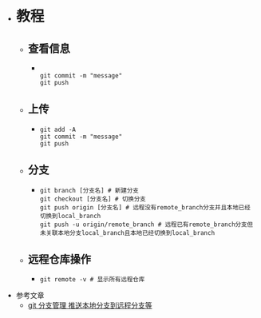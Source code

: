 - # 教程
	- ## 查看信息
		- ```shell
		  
		  git commit -m "message"
		  git push
		  ```
	- ## 上传
		- ```shell
		  git add -A
		  git commit -m "message"
		  git push
		  ```
	- ## 分支
		- ```shell
		  git branch [分支名] # 新建分支
		  git checkout [分支名] # 切换分支
		  git push origin [分支名] # 远程没有remote_branch分支并且本地已经切换到local_branch
		  git push -u origin/remote_branch # 远程已有remote_branch分支但未关联本地分支local_branch且本地已经切换到local_branch
		  ```
	- ## 远程仓库操作
		- ```shell
		  git remote -v # 显示所有远程仓库
		  ```
- 参考文章
	- [git 分支管理 推送本地分支到远程分支等](https://blog.csdn.net/u013749540/article/details/78295420)